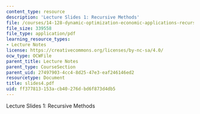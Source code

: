 ```yaml
---
content_type: resource
description: 'Lecture Slides 1: Recursive Methods'
file: /courses/14-128-dynamic-optimization-economic-applications-recursive-methods-spring-2003/ff377813153acb40276dbd6f873d4db5_slides4.pdf
file_size: 339558
file_type: application/pdf
learning_resource_types:
- Lecture Notes
license: https://creativecommons.org/licenses/by-nc-sa/4.0/
ocw_type: OCWFile
parent_title: Lecture Notes
parent_type: CourseSection
parent_uid: 27497903-4cc4-8d25-47e3-eaf246146ed2
resourcetype: Document
title: slides4.pdf
uid: ff377813-153a-cb40-276d-bd6f873d4db5
---
```

Lecture Slides 1: Recursive Methods